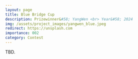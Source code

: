```yaml
---
layout: page
title: Blue Bridge Cup
description: Prizewinner&#58; YangWen <br> Year&#58; 2024
img: /assets/project_images/yangwen_blue.jpeg
redirect: https://unsplash.com
importance: 002
category: Contest
---
```


TBD.
